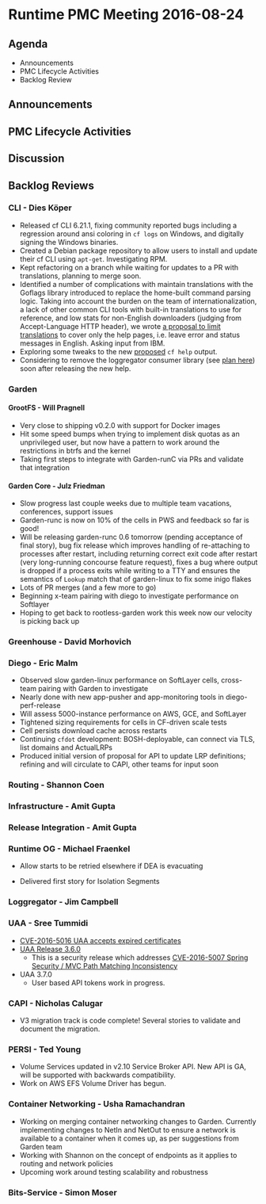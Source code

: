 # Runtime PMC Meeting 2016-08-24

## Agenda
* Announcements
* PMC Lifecycle Activities
* Backlog Review

## Announcements


## PMC Lifecycle Activities


## Discussion


## Backlog Reviews

### CLI - Dies Köper
- Released cf CLI 6.21.1, fixing community reported bugs including a regression around ansi coloring in `cf logs` on Windows, and digitally signing the Windows binaries.
- Created a Debian package repository to allow users to install and update their cf CLI using `apt-get`. Investigating RPM.
- Kept refactoring on a branch while waiting for updates to a PR with translations, planning to merge soon.
- Identified a number of complications with maintain translations with the Goflags library introduced to replace the home-built command parsing logic. Taking into account the burden on the team of internationalization, a lack of other common CLI tools with built-in translations to use for reference, and low stats for non-English downloaders (judging from Accept-Language HTTP header), we wrote [a proposal to limit translations](https://docs.google.com/document/d/1dMDPgDt-9YVScTRLUC_AnOmnFkV8zoAjqujsrsVKlOc/edit?ts=57b5f340#) to cover only the help pages, i.e. leave error and status messages in English. Asking input from IBM.
- Exploring some tweaks to the new [proposed](https://docs.google.com/spreadsheets/d/1YasoPyhuajxcecV0QuFAtvnscR0ZZ1_vterDVXY8qDM/edit?usp=sharing) `cf help` output.
- Considering to remove the loggregator consumer library (see [plan here](https://lists.cloudfoundry.org/archives/list/cf-dev@lists.cloudfoundry.org/message/JISQUXZVSRQELIFWAJ7GIY2YSUWQLXE7/)) soon after releasing the new help.

### Garden

#### GrootFS - Will Pragnell

- Very close to shipping v0.2.0 with support for Docker images
- Hit some speed bumps when trying to implement disk quotas as an unprivileged user, but now have a pattern to work around the restrictions in btrfs and the kernel
- Taking first steps to integrate with Garden-runC via PRs and validate that integration

#### Garden Core - Julz Friedman

- Slow progress last couple weeks due to multiple team vacations, conferences, support issues
- Garden-runc is now on 10% of the cells in PWS and feedback so far is good!
- Will be releasing garden-runc 0.6 tomorrow (pending acceptance of final story), bug fix release which improves handling of re-attaching to processes after restart, including returning correct exit code after restart (very long-running concourse feature request), fixes a bug where output is dropped if a process exits while writing to a TTY and ensures the semantics of `Lookup` match that of garden-linux to fix some inigo flakes
- Lots of PR merges (and a few more to go)
- Beginning x-team pairing with diego to investigate performance on Softlayer
- Hoping to get back to rootless-garden work this week now our velocity is picking back up

### Greenhouse - David Morhovich

### Diego - Eric Malm

- Observed slow garden-linux performance on SoftLayer cells, cross-team pairing with Garden to investigate
- Nearly done with new app-pusher and app-monitoring tools in diego-perf-release
- Will assess 5000-instance performance on AWS, GCE, and SoftLayer
- Tightened sizing requirements for cells in CF-driven scale tests
- Cell persists download cache across restarts
- Continuing `cfdot` development: BOSH-deployable, can connect via TLS, list domains and ActualLRPs
- Produced initial version of proposal for API to update LRP definitions; refining and will circulate to CAPI, other teams for input soon


### Routing - Shannon Coen

### Infrastructure - Amit Gupta

### Release Integration - Amit Gupta

### Runtime OG - Michael Fraenkel
- Allow starts to be retried elsewhere if DEA is evacuating

- Delivered first story for Isolation Segments 

### Loggregator - Jim Campbell

### UAA - Sree Tummidi

- [CVE-2016-5016 UAA accepts expired certificates](https://pivotal.io/security/cve-2016-5016)
- [UAA Release 3.6.0](https://github.com/cloudfoundry/uaa/releases/tag/3.6.0)
  - This is a security release which addresses [CVE-2016-5007 Spring Security / MVC Path Matching Inconsistency](http://pivotal.io/security/cve-2016-5007)
- UAA 3.7.0
  - User based API tokens work in progress. 


### CAPI - Nicholas Calugar
- V3 migration track is code complete! Several stories to validate and document the migration.

### PERSI - Ted Young
- Volume Services updated in v2.10 Service Broker API. New API is GA, will be supported with backwards compatibility.
- Work on AWS EFS Volume Driver has begun.

### Container Networking - Usha Ramachandran
- Working on merging container networking changes to Garden. Currently implementing changes to NetIn and NetOut to ensure a network is available to a container when it comes up, as per suggestions from Garden team
- Working with Shannon on the concept of endpoints as it applies to routing and network policies
- Upcoming work around testing scalability and robustness

### Bits-Service - Simon Moser
